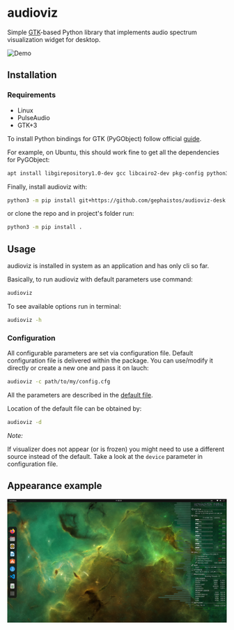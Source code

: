 # audioviz

Simple [GTK](https://www.gtk.org/)-based Python library that implements audio spectrum visualization widget for desktop.

![Demo](/media/demo.gif)

## Installation

### Requirements

- Linux
- PulseAudio
- GTK+3

To install Python bindings for GTK (PyGObject) follow official [guide](https://pygobject.readthedocs.io/en/latest/getting_started.html).

For example, on Ubuntu, this should work fine to get all the dependencies for PyGObject:

```bash
apt install libgirepository1.0-dev gcc libcairo2-dev pkg-config python3-dev gir1.2-gtk-3.0
```

Finally, install audioviz with:

```bash
python3 -m pip install git+https://github.com/gephaistos/audioviz-desk
```

or clone the repo and in project's folder run:

```bash
python3 -m pip install .
```

## Usage

audioviz is installed in system as an application and has only cli so far.

Basically, to run audioviz with default parameters use command:

```bash
audioviz
```

To see available options run in terminal:

```bash
audioviz -h
```

### Configuration

All configurable parameters are set via configuration file.
Default configuration file is delivered within the package.
You can use/modify it directly or create a new one and pass it
on lauch:

```bash
audioviz -c path/to/my/config.cfg
```

All the parameters are described in the
[default file](https://github.com/gephaistos/audioviz-desk/tree/main/audioviz/cli/data/config.cfg).

Location of the default file can be obtained by:

```bash
audioviz -d
```

*Note:*

If visualizer does not appear (or is frozen) you might need to use a different source instead of the default.
Take a look at the `device` parameter in configuration file.

## Appearance example

![Showcase](/media/showcase.png)

